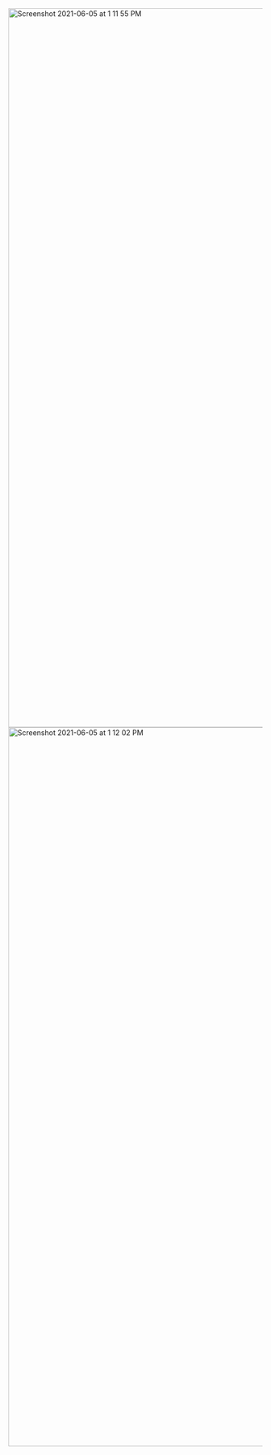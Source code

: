 <img width="1424" alt="Screenshot 2021-06-05 at 1 11 55 PM" src="https://user-images.githubusercontent.com/67383465/120884490-1d134080-c601-11eb-9f4e-0689ff0568a9.png">
<img width="1424" alt="Screenshot 2021-06-05 at 1 12 02 PM" src="https://user-images.githubusercontent.com/67383465/120884482-18e72300-c601-11eb-903e-868782226c0a.png">
